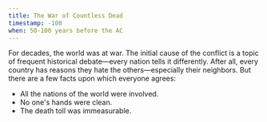 ```yaml
---
title: The War of Countless Dead
timestamp: -100
when: 50-100 years before the AC
---
```


For decades, the world was at war. The initial cause of the conflict is a topic of frequent historical debate—every nation tells it differently. After all, every country has reasons they hate the others—especially their neighbors. But there are a few facts upon which everyone agrees:

* All the nations of the world were involved.
* No one's hands were clean.
* The death toll was immeasurable.
